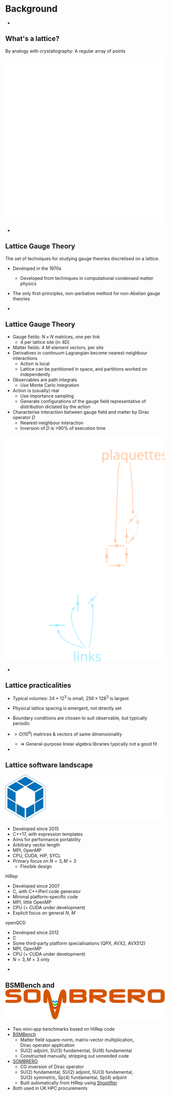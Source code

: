 # Background

-

## What's a lattice?

By analogy with crystallography: A regular array of points

![A diagram showing a three-dimensional array of white circles](figs/lattice-white.svg)

-

## Lattice Gauge Theory

The set of techniques for studying gauge theories discretised on a lattice.

- Developed in the 1970s
  - Developed from techniques in computational condensed matter physics
- The only first-principles, non-perbative method for non-Abelian gauge theories

-

## Lattice Gauge Theory

<div id="left">

- Gauge fields: $N \times N$ matrices, one per link
  - 4 per lattice site (in 4D)
- Matter fields: 4 $M$-element vectors, per site
- Derivatives in continuum Lagrangian become nearest-neighbour interactions
  - Action is local
  - Lattice can be partitioned in space, and partitions worked on independently
- Observables are path integrals
  - Use Monte Carlo integration
- Action is (usually) real
  - Use importance sampling
  - Generate configurations of the gauge field representative of distribution dictated by the action
- Characterise interaction between gauge field and matter by Dirac operator $D$
  - Nearest-neighbour interaction
  - Inversion of $D$ is >90% of execution time
</div>

<div id="right">

![A diagram showing a three-dimensional array of white circles. Some of the circles are labeled "sites". Some immediately adjacent circles have lines between them which are labeled "links". Some groups of four immediately adjacent circles have lines forming a closed loop between them, which are labeled "plaquettes".](figs/lattice-labeled.svg)

</div>

-

## Lattice practicalities

- Typical volumes: $24\times12^3$ is small, $256\times128^3$ is largest
- Physical lattice spacing is emergent, not directly set
- Boundary conditions are chosen to suit observable, but typically periodic
- $>O(10^6)$ matrices & vectors of same dimensionality
  - $\Rightarrow$ General-purpose linear algebra libraries typically not a good fit

-

## Lattice software landscape

<div class="col fragment">

![Grid logo](./images/grid.svg) <!-- .element width="150px" style="margin-top: -15px; margin-bottom: -15px;" -->

- Developed since 2015
- C++17, with expression templates
- Aims for performance portability
- Arbitrary vector length
- MPI, OpenMP
- CPU, CUDA, HIP, SYCL
- Primary focus on $N=3,M=3$
  - Flexible design

</div><div class="col fragment">

HiRep

- Developed since 2007
- C, with C++/Perl code generator
- Minimal platform-specific code
- MPI, little OpenMP
- CPU (+ CUDA under development)
- Explicit focus on general $N$, $M$

</div><div class="col fragment">

openQCD

- Developed since 2012
- C
- Some third-party platform specialisations (QPX, AVX2, AVX512)
- MPI, OpenMP
- CPU (+ CUDA under development)
- $N=3, M=3$ only

</div>

-

## BSMBench and ![SOMBRERO](./images/sombrero-logo.svg) <!-- .element width="500px" style="vertical-align: -69px; margin-left: 5px;" -->

- Two mini-app benchmarks based on HiRep code
- [BSMBench](https://gitlab.com/edbennett/BSMBench)
  - Matter field square-norm, matrix-vector multiplication, <br>Dirac operator application
  - SU(2) adjoint, SU(3) fundamental, SU(6) fundamental
  - Constructed manually, stripping out unneeded code
- [SOMBRERO](https://github.com/sa2c/SOMBRERO)
  - CG inversion of Dirac operator
  - SU(2) fundamental, SU(2) adjoint, SU(3) fundamental, <br>SU(3) symmetric, Sp(4) fundamental, Sp(4) adjoint
  - Built automatically from HiRep using [Shoplifter](https://github.com/sa2c/shoplifter)
- Both used in UK HPC procurements
